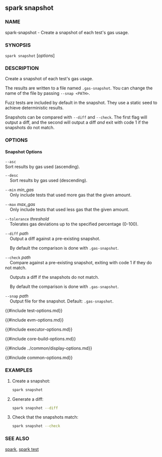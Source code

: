 ## spark snapshot

### NAME

spark-snapshot - Create a snapshot of each test's gas usage.

### SYNOPSIS

``spark snapshot`` [*options*]

### DESCRIPTION

Create a snapshot of each test's gas usage.

The results are written to a file named `.gas-snapshot`. You can change the name of the file
by passing `--snap <PATH>`.

Fuzz tests are included by default in the snapshot. They use a static seed to achieve deterministic results.

Snapshots can be compared with `--diff` and `--check`. The first flag will output a diff, and the second
will output a diff *and* exit with code 1 if the snapshots do not match.

### OPTIONS

#### Snapshot Options

`--asc`  
Sort results by gas used (ascending).

`--desc`  
&nbsp;&nbsp;&nbsp;&nbsp;Sort results by gas used (descending).

`--min` *min_gas*  
&nbsp;&nbsp;&nbsp;&nbsp;Only include tests that used more gas that the given amount.

`--max` *max_gas*  
&nbsp;&nbsp;&nbsp;&nbsp;Only include tests that used less gas that the given amount.

`--tolerance` *threshold*  
&nbsp;&nbsp;&nbsp;&nbsp;Tolerates gas deviations up to the specified percentage (0-100).

`--diff` *path*  
&nbsp;&nbsp;&nbsp;&nbsp;Output a diff against a pre-existing snapshot.

&nbsp;&nbsp;&nbsp;&nbsp;By default the comparison is done with `.gas-snapshot`.

`--check` *path*  
&nbsp;&nbsp;&nbsp;&nbsp;Compare against a pre-existing snapshot, exiting with code 1 if they do not match.

&nbsp;&nbsp;&nbsp;&nbsp;Outputs a diff if the snapshots do not match.

&nbsp;&nbsp;&nbsp;&nbsp;By default the comparison is done with `.gas-snapshot`.

`--snap` *path*  
&nbsp;&nbsp;&nbsp;&nbsp;Output file for the snapshot. Default: `.gas-snapshot`.

{{#include test-options.md}}

{{#include evm-options.md}}

{{#include executor-options.md}}

{{#include core-build-options.md}}

{{#include ../common/display-options.md}}

{{#include common-options.md}}

### EXAMPLES

1. Create a snapshot:
    ```sh
    spark snapshot
    ```

2. Generate a diff:
    ```sh
    spark snapshot --diff
    ```

3. Check that the snapshots match:
    ```sh
    spark snapshot --check
    ```

### SEE ALSO

[spark](./spark.md), [spark test](./spark-test.md)
